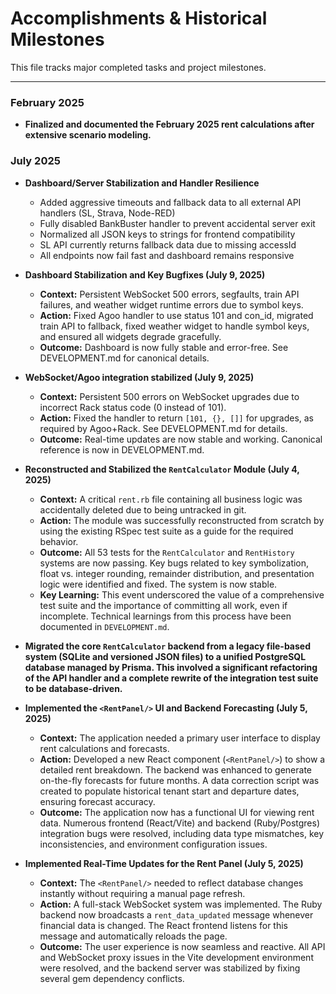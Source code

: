 # Accomplishments & Historical Milestones

This file tracks major completed tasks and project milestones.

---

### February 2025

*   **Finalized and documented the February 2025 rent calculations after extensive scenario modeling.**

### July 2025

*   **Dashboard/Server Stabilization and Handler Resilience**
    *   Added aggressive timeouts and fallback data to all external API handlers (SL, Strava, Node-RED)
    *   Fully disabled BankBuster handler to prevent accidental server exit
    *   Normalized all JSON keys to strings for frontend compatibility
    *   SL API currently returns fallback data due to missing accessId
    *   All endpoints now fail fast and dashboard remains responsive

*   **Dashboard Stabilization and Key Bugfixes (July 9, 2025)**
    *   **Context:** Persistent WebSocket 500 errors, segfaults, train API failures, and weather widget runtime errors due to symbol keys.
    *   **Action:** Fixed Agoo handler to use status 101 and con_id, migrated train API to fallback, fixed weather widget to handle symbol keys, and ensured all widgets degrade gracefully.
    *   **Outcome:** Dashboard is now fully stable and error-free. See DEVELOPMENT.md for canonical details.

*   **WebSocket/Agoo integration stabilized (July 9, 2025)**
    *   **Context:** Persistent 500 errors on WebSocket upgrades due to incorrect Rack status code (0 instead of 101).
    *   **Action:** Fixed the handler to return `[101, {}, []]` for upgrades, as required by Agoo+Rack. See DEVELOPMENT.md for details.
    *   **Outcome:** Real-time updates are now stable and working. Canonical reference is now in DEVELOPMENT.md.

*   **Reconstructed and Stabilized the `RentCalculator` Module (July 4, 2025)**
    *   **Context:** A critical `rent.rb` file containing all business logic was accidentally deleted due to being untracked in git.
    *   **Action:** The module was successfully reconstructed from scratch by using the existing RSpec test suite as a guide for the required behavior.
    - **Outcome:** All 53 tests for the `RentCalculator` and `RentHistory` systems are now passing. Key bugs related to key symbolization, float vs. integer rounding, remainder distribution, and presentation logic were identified and fixed. The system is now stable.
    *   **Key Learning:** This event underscored the value of a comprehensive test suite and the importance of committing all work, even if incomplete. Technical learnings from this process have been documented in `DEVELOPMENT.md`.

*   **Migrated the core `RentCalculator` backend from a legacy file-based system (SQLite and versioned JSON files) to a unified PostgreSQL database managed by Prisma. This involved a significant refactoring of the API handler and a complete rewrite of the integration test suite to be database-driven.**

*   **Implemented the `<RentPanel/>` UI and Backend Forecasting (July 5, 2025)**
    *   **Context:** The application needed a primary user interface to display rent calculations and forecasts.
    *   **Action:** Developed a new React component (`<RentPanel/>`) to show a detailed rent breakdown. The backend was enhanced to generate on-the-fly forecasts for future months. A data correction script was created to populate historical tenant start and departure dates, ensuring forecast accuracy.
    *   **Outcome:** The application now has a functional UI for viewing rent data. Numerous frontend (React/Vite) and backend (Ruby/Postgres) integration bugs were resolved, including data type mismatches, key inconsistencies, and environment configuration issues. 

*   **Implemented Real-Time Updates for the Rent Panel (July 5, 2025)**
    *   **Context:** The `<RentPanel/>` needed to reflect database changes instantly without requiring a manual page refresh.
    *   **Action:** A full-stack WebSocket system was implemented. The Ruby backend now broadcasts a `rent_data_updated` message whenever financial data is changed. The React frontend listens for this message and automatically reloads the page.
    *   **Outcome:** The user experience is now seamless and reactive. All API and WebSocket proxy issues in the Vite development environment were resolved, and the backend server was stabilized by fixing several gem dependency conflicts. 